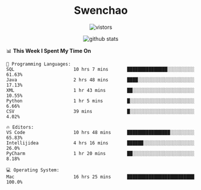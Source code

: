 <h1 align="center">Swenchao</h3>

<p align="center">
  <img src="https://visitor-badge.glitch.me/badge?page_id=Swenchao" alt="vistors" />
</p>

<p align="center">
  <img src="https://github-readme-stats.vercel.app/api?username=Swenchao&count_private=true&show_icons=true&theme=vue-dark&hide_title=true" alt="github stats" />
</p>

<!--START_SECTION:waka-->
📊 **This Week I Spent My Time On** 

```text
💬 Programming Languages: 
SQL                      10 hrs 7 mins       ███████████████░░░░░░░░░░   61.63% 
Java                     2 hrs 48 mins       ████░░░░░░░░░░░░░░░░░░░░░   17.13% 
XML                      1 hr 43 mins        ██░░░░░░░░░░░░░░░░░░░░░░░   10.55% 
Python                   1 hr 5 mins         █░░░░░░░░░░░░░░░░░░░░░░░░   6.66% 
CSV                      39 mins             █░░░░░░░░░░░░░░░░░░░░░░░░   4.02%

🔥 Editors: 
VS Code                  10 hrs 48 mins      ████████████████░░░░░░░░░   65.83% 
Intellijidea             4 hrs 16 mins       ██████░░░░░░░░░░░░░░░░░░░   26.0% 
PyCharm                  1 hr 20 mins        ██░░░░░░░░░░░░░░░░░░░░░░░   8.18%

💻 Operating System: 
Mac                      16 hrs 25 mins      █████████████████████████   100.0%

```


<!--END_SECTION:waka-->
